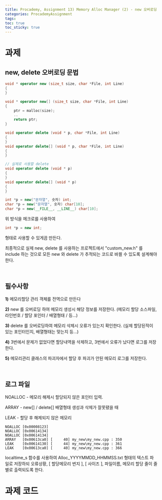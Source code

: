 ```yaml
---
title: Procademy, Assignment 13) Memory Alloc Manager (2) - new 오버로딩
categories: ProcademyAssignment
tags: 
toc: true
toc_sticky: true
---
```


# **과제**

## **new, delete 오버로딩 문법**

```c++
void * operator new (size_t size, char *File, int Line)
{
}

void * operator new[] (size_t size, char *File, int Line)
{
	ptr = malloc(size);
	..
	return ptr;
}

void operator delete (void * p, char *File, int Line)
{
}
void operator delete[] (void * p, char *File, int Line)
{
}

// 실제로 사용할 delete	
void operator delete (void * p)
{
}
void operator delete[] (void * p)
{
}
```

```c++
int *p = new("문자열", 숫자) int; 
char *p = new("문자열", 숫자) char[10]; 
char *p = new(__FILE__, __LINE__) char[10]; 
```

위 방식을 메크로를 사용하여 

```c++
int *p = new int;
```
형태로 사용할 수 있게끔 만든다. 

최종적으로 실제 new, delete 를 사용하는 프로젝트에서 "custom_new.h" 를 include 하는 것으로 모든 new 와 delete 가 추적되는 코드로 바뀔 수 있도록 설계해야 한다. 

<br/>

## **필수사항**

**1)** 메모리할당 관리 객체를 전역으로 만든다

**2)** new 를 오버로딩 하여 메모리 생성시 해당 정보를 저장한다. (메모리 할당 소스파일,라인번호 / 할당 포인터 / 배열형태 / 등...)

**3)** delete 를 오버로딩하여 메모리 삭제시 오류가 있는지 확인한다. (실제 할당된적이 있는 포인터인지, 배열형태는 맞는지 등...)

**4)** 3번에서 문제가 없었다면 할당내역을 삭제하고, 3번에서 오류가 났다면 로그를 저장한다.

**5)** 메모리관리 클래스의 파괴자에서 할당 후 파괴가 안된 메모리 로그를 저장한다.

<br/>

## **로그 파일**

NOALLOC - 메모리 해제시 할당되지 않은 포인터 입력.

ARRAY - new[] / delete[] 배열형태 생성과 삭제가 잘못됐을 때

LEAK  - 할당 후 해제되지 않은 메모리

```
NOALLOC [0x00008123] 
NOALLOC [0x00614134] 
NOALLOC [0x00614134] 
ARRAY   [0x00613ca0] [	   40] my_new\my_new.cpp : 350
LEAK    [0x00614130] [     44] my_new\my_new.cpp : 361 
LEAK    [0x00613ca0] [     40] my_new\my_new.cpp : 366 
```

localtime_s 함수를 사용하여 Alloc_YYYYMMDD_HHMMSS.txt 형태의 텍스트 파일로 저장하되 오류상황, [ 할당메모리 번지 ], [ 사이즈 ], 파일이름, 메모리 할당 줄이 줄 별로 출력되도록 한다.


# **과제 코드**
